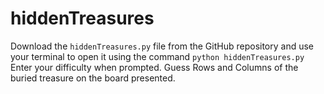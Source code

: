 # hiddenTreasures

Download the `hiddenTreasures.py` file from the GitHub repository and use your terminal to open it using the command `python hiddenTreasures.py` Enter your difficulty when prompted. Guess Rows and Columns of the buried treasure on the board presented.